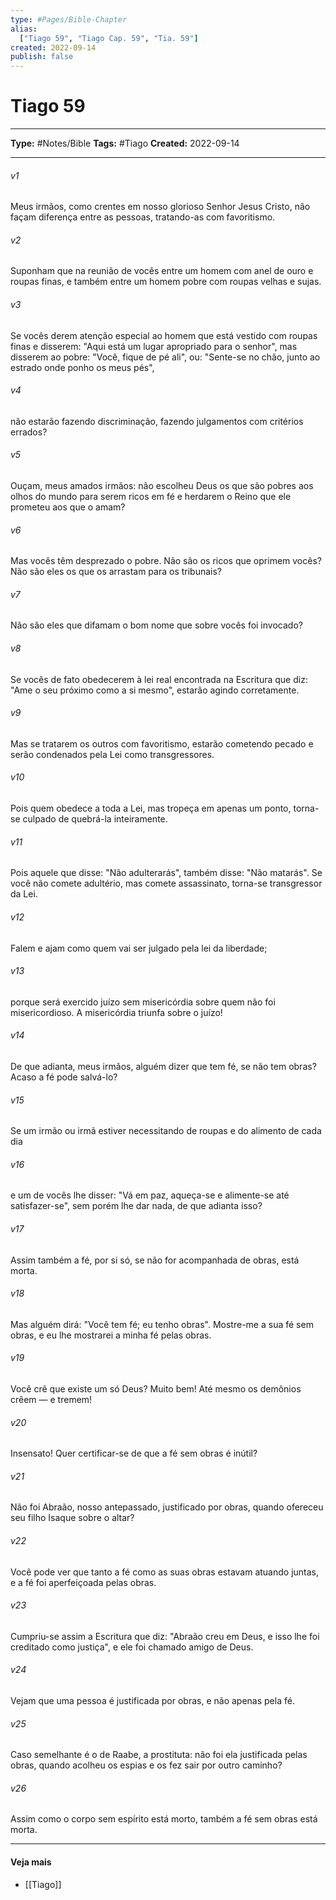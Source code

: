 ```yaml
---
type: #Pages/Bible-Chapter
alias:
  ["Tiago 59", "Tiago Cap. 59", "Tia. 59"]
created: 2022-09-14
publish: false
---
```


# Tiago 59

---

**Type:** #Notes/Bible
**Tags:** #Tiago
**Created:** 2022-09-14

---

###### v1
Meus irmãos, como crentes em nosso glorioso Senhor Jesus Cristo, não façam diferença entre as pessoas, tratando-as com favoritismo.
###### v2
Suponham que na reunião de vocês entre um homem com anel de ouro e roupas finas, e também entre um homem pobre com roupas velhas e sujas.
###### v3
Se vocês derem atenção especial ao homem que está vestido com roupas finas e disserem: "Aqui está um lugar apropriado para o senhor", mas disserem ao pobre: "Você, fique de pé ali", ou: "Sente-se no chão, junto ao estrado onde ponho os meus pés",
###### v4
não estarão fazendo discriminação, fazendo julgamentos com critérios errados?
###### v5
Ouçam, meus amados irmãos: não escolheu Deus os que são pobres aos olhos do mundo para serem ricos em fé e herdarem o Reino que ele prometeu aos que o amam?
###### v6
Mas vocês têm desprezado o pobre. Não são os ricos que oprimem vocês? Não são eles os que os arrastam para os tribunais?
###### v7
Não são eles que difamam o bom nome que sobre vocês foi invocado?
###### v8
Se vocês de fato obedecerem à lei real encontrada na Escritura que diz: "Ame o seu próximo como a si mesmo", estarão agindo corretamente.
###### v9
Mas se tratarem os outros com favoritismo, estarão cometendo pecado e serão condenados pela Lei como transgressores.
###### v10
Pois quem obedece a toda a Lei, mas tropeça em apenas um ponto, torna-se culpado de quebrá-la inteiramente.
###### v11
Pois aquele que disse: "Não adulterarás", também disse: "Não matarás". Se você não comete adultério, mas comete assassinato, torna-se transgressor da Lei.
###### v12
Falem e ajam como quem vai ser julgado pela lei da liberdade;
###### v13
porque será exercido juízo sem misericórdia sobre quem não foi misericordioso. A misericórdia triunfa sobre o juízo!
###### v14
De que adianta, meus irmãos, alguém dizer que tem fé, se não tem obras? Acaso a fé pode salvá-lo?
###### v15
Se um irmão ou irmã estiver necessitando de roupas e do alimento de cada dia
###### v16
e um de vocês lhe disser: "Vá em paz, aqueça-se e alimente-se até satisfazer-se", sem porém lhe dar nada, de que adianta isso?
###### v17
Assim também a fé, por si só, se não for acompanhada de obras, está morta.
###### v18
Mas alguém dirá: "Você tem fé; eu tenho obras". Mostre-me a sua fé sem obras, e eu lhe mostrarei a minha fé pelas obras.
###### v19
Você crê que existe um só Deus? Muito bem! Até mesmo os demônios crêem — e tremem!
###### v20
Insensato! Quer certificar-se de que a fé sem obras é inútil?
###### v21
Não foi Abraão, nosso antepassado, justificado por obras, quando ofereceu seu filho Isaque sobre o altar?
###### v22
Você pode ver que tanto a fé como as suas obras estavam atuando juntas, e a fé foi aperfeiçoada pelas obras.
###### v23
Cumpriu-se assim a Escritura que diz: "Abraão creu em Deus, e isso lhe foi creditado como justiça", e ele foi chamado amigo de Deus.
###### v24
Vejam que uma pessoa é justificada por obras, e não apenas pela fé.
###### v25
Caso semelhante é o de Raabe, a prostituta: não foi ela justificada pelas obras, quando acolheu os espias e os fez sair por outro caminho?
###### v26
Assim como o corpo sem espírito está morto, também a fé sem obras está morta.


---

#### Veja mais

- [[Tiago]]
